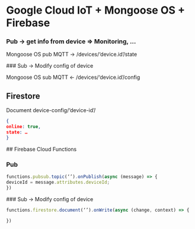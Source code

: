 # Google Cloud IoT + Mongoose OS + Firebase

### Pub -> get info from device => Monitoring, …

Mongoose OS pub MQTT -> /devices/‘device.id’/state

### Sub -> Modify config of device

Mongoose OS sub MQTT <- /devices/‘device.id’/config

## Firestore

Document device-config/‘device-id’/ 
```json
{
online: true,
state: …
}
```

## Firebase Cloud Functions

### Pub

```javascript
functions.pubsub.topic(‘’).onPublish(async (message) => {
deviceId = message.attributes.deviceId;
})
```

### Sub -> Modify config of device

```javascript
functions.firestore.document(‘’).onWrite(async (change, context) => {

})
```
